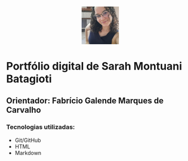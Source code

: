 <p align="center">
  <img src="Sarah.jpeg" alt="Foto" width="20%"/>
</p>

# Portfólio digital de Sarah Montuani Batagioti

## Orientador: Fabrício Galende Marques de Carvalho

### Tecnologias utilizadas:
- Git/GitHub
- HTML
- Markdown
